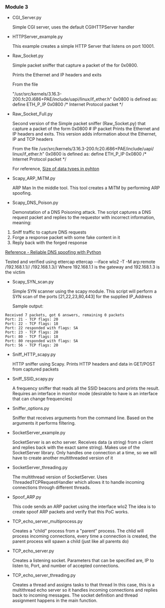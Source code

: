 ### Module 3

* CGI_Server.py

  Simple CGI server, uses the default CGIHTTPServer handler

* HTTPServer_example.py

  This example creates a simple HTTP Server that listens on port 10001.

* Raw_Socket.py

  Simple packet sniffer that capture a packet of the for 0x0800.

  Prints the Ethernet and IP headers and exits

  From the file

  "/usr/src/kernels/3.16.3-200.fc20.i686+PAE/include/uapi/linux/if_ether.h"
0x0800 is defined as:
  define ETH_P_IP        0x0800          /* Internet Protocol packet */

* Raw_Socket_Full.py

  Second version of the Simple packet sniffer (Raw_Socket.py) that capture a
packet of the form 0x0800 # IP packet
Prints the Ethernet and IP headers and exits.
This version adds information about the Ethernet, IP and TCP headers

  From the file
  /usr/src/kernels/3.16.3-200.fc20.i686+PAE/include/uapi/
  linux/if_ether.h" 0x0800 is defined as:  define ETH_P_IP        0x0800          /* Internet Protocol packet */

  For reference, [Size of data types in pyhton](https://docs.python.org/2/library/struct.html)

* Scapy_ARP_MiTM.py

  ARP Man In the middle tool.
This tool creates a MiTM by performing ARP spoofing.

* Scapy_DNS_Poison.py

  Demonstation of a DNS Poisoning attack.
The script captures a DNS request packet and replies to the requestor with
incorrect information, meaning:

 1. Sniff traffic to capture DNS requests
 2. Forge a response packet with some fake content in it
 3. Reply back with the forged response

  [Reference - Reliable DNS spoofing with Python](http://danmcinerney.org/reliable-dns-spoofing-with-python-scapy-nfqueue)

  Tested and verified using ettercap
ettercap --iface wlo2 -T -M arp:remote /192.168.1.1// /192.168.1.3//
Where 192.168.1.1 is the gateway and 192.168.1.3 is the victim

* Scapy_SYN_scan.py

  Simple SYN scanner using the scapy module.
This script will perform a SYN scan of the ports [21,22,23,80,443] for the
supplied IP_Address

  Sample output:
```
Received 7 packets, got 6 answers, remaining 0 packets
Port: 21 - TCP flags: 20
Port: 22 - TCP flags: 18
Port: 22 responded with flags: SA
Port: 23 - TCP flags: 20
Port: 80 - TCP flags: 18
Port: 80 responded with flags: SA
Port: 56 - TCP flags: 20
```
* Sniff_HTTP_scapy.py

  HTTP sniffer using Scapy.
Prints HTTP headers and data in GET/POST from captured packets

* Sniff_SSID_scapy.py

  A frequency sniffer that reads all the SSID beacons and prints the result.
Requires an interface in monitor mode (desirable to have is an interface
that can change frequencies)

* Sniffer_options.py

  Sniffer that receives arguments from the command line.
Based on the arguments it performs filtering.

* SocketServer_example.py

  SocketServer is an echo server. Receives data (a string) from a client and
replies back with the exact same string).
Makes use of the SocketServer library.
Only handles one connection at a time, so we will have to create another
multithreaded version of it

* SocketServer_threading.py

  The multithread version of SocketServer. Uses ThreadedTCPRequestHandler which
allows it to handle incoming connections through different threads.

* Spoof_ARP.py

  This code sends an ARP packet using the interface wlo2
The idea is to create spoof ARP packets and verify that this PoC works.

* TCP_echo_server_multiprocess.py

  Creates a "child" process from a "parent" process.
The chlid will process incoming connections, every time a connection is
created, the parent process will spawn a child (just like all parents do)

* TCP_echo_server.py

  Creates a listening socket.
Parameters that can be specified are, IP to listen to, Port, and number of
accepted connections.

* TCP_echo_server_threading.py

  Creates a thread and assigns tasks to that thread
In this case, this is a multithread echo server so it handles incoming
connections and replies back to incoming messages.
The socket definition and thread assignment happens in the main function.

